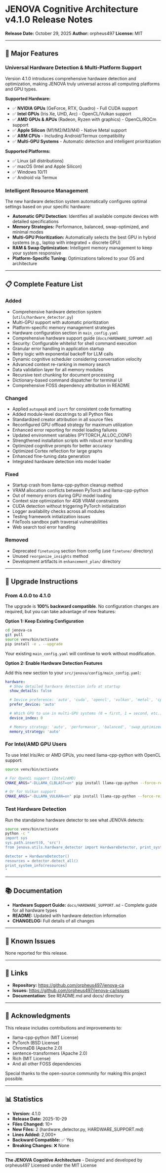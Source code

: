 # JENOVA Cognitive Architecture v4.1.0 Release Notes

**Release Date:** October 29, 2025
**Author:** orpheus497
**License:** MIT

---

## 🚀 Major Features

### Universal Hardware Detection & Multi-Platform Support

Version 4.1.0 introduces comprehensive hardware detection and optimization, making JENOVA truly universal across all computing platforms and GPU types.

**Supported Hardware:**
- ✅ **NVIDIA GPUs** (GeForce, RTX, Quadro) - Full CUDA support
- ✅ **Intel GPUs** (Iris Xe, UHD, Arc) - OpenCL/Vulkan support
- ✅ **AMD GPUs & APUs** (Radeon, Ryzen with graphics) - OpenCL/ROCm support
- ✅ **Apple Silicon** (M1/M2/M3/M4) - Native Metal support
- ✅ **ARM CPUs** - Including Android/Termux compatibility
- ✅ **Multi-GPU Systems** - Automatic detection and intelligent prioritization

**Supported Platforms:**
- ✅ Linux (all distributions)
- ✅ macOS (Intel and Apple Silicon)
- ✅ Windows 10/11
- ✅ Android via Termux

### Intelligent Resource Management

The new hardware detection system automatically configures optimal settings based on your specific hardware:

- **Automatic GPU Detection:** Identifies all available compute devices with detailed specifications
- **Memory Strategies:** Performance, balanced, swap-optimized, and minimal modes
- **Multi-GPU Prioritization:** Automatically selects the best GPU in hybrid systems (e.g., laptop with integrated + discrete GPU)
- **RAM & Swap Optimization:** Intelligent memory management to keep your system responsive
- **Platform-Specific Tuning:** Optimizations tailored to your OS and architecture

---

## 📋 Complete Feature List

### Added
- Comprehensive hardware detection system (`utils/hardware_detector.py`)
- Multi-GPU support with automatic prioritization
- Platform-specific memory management strategies
- Hardware configuration section in `main_config.yaml`
- Comprehensive hardware support guide (`docs/HARDWARE_SUPPORT.md`)
- Security: Configurable whitelist for shell command execution
- Granular error handling in application startup
- Retry logic with exponential backoff for LLM calls
- Dynamic cognitive scheduler considering conversation velocity
- Advanced context re-ranking in memory search
- Data validation layer for all memory modules
- Recursive text chunking for document processing
- Dictionary-based command dispatcher for terminal UI
- Comprehensive FOSS dependency attribution in README

### Changed
- Applied `autopep8` and `isort` for consistent code formatting
- Added module-level docstrings to all Python files
- Standardized creator attribution in all source files
- Reconfigured GPU offload strategy for maximum utilization
- Enhanced error reporting for model loading failures
- Updated environment variables (PYTORCH_ALLOC_CONF)
- Strengthened installation scripts with robust error handling
- Optimized cognitive prompts for better accuracy
- Optimized Cortex reflection for large graphs
- Enhanced fine-tuning data generation
- Integrated hardware detection into model loader

### Fixed
- Startup crash from llama-cpp-python cleanup method
- VRAM allocation conflicts between PyTorch and llama-cpp-python
- Out of memory errors during GPU model loading
- Context size optimization for 4GB VRAM constraints
- CUDA detection without triggering PyTorch initialization
- Logger availability checks across all modules
- Testing framework initialization issues
- FileTools sandbox path traversal vulnerabilities
- Web search tool error handling

### Removed
- Deprecated `finetuning` section from config (use `finetune/` directory)
- Unused `reorganize_insights` method
- Development artifacts in `enhancement_plan/` directory

---

## 🎯 Upgrade Instructions

### From 4.0.0 to 4.1.0

The upgrade is **100% backward compatible**. No configuration changes are required, but you can take advantage of new features:

**Option 1: Keep Existing Configuration**
```bash
cd jenova-ca
git pull
source venv/bin/activate
pip install -e . --upgrade
```

Your existing `main_config.yaml` will continue to work without modification.

**Option 2: Enable Hardware Detection Features**

Add this new section to your `src/jenova/config/main_config.yaml`:

```yaml
hardware:
  # Show detailed hardware detection info at startup
  show_details: false

  # Device preference: 'auto', 'cuda', 'opencl', 'vulkan', 'metal', 'cpu'
  prefer_device: 'auto'

  # Which GPU to use in multi-GPU systems (0 = first, 1 = second, etc.)
  device_index: 0

  # Memory strategy: 'auto', 'performance', 'balanced', 'swap_optimized', 'minimal'
  memory_strategy: 'auto'
```

### For Intel/AMD GPU Users

To use Intel Iris/Arc or AMD GPUs, you need llama-cpp-python with OpenCL support:

```bash
source venv/bin/activate

# For OpenCL support (Intel/AMD)
CMAKE_ARGS="-DLLAMA_CLBLAST=on" pip install llama-cpp-python --force-reinstall --no-cache-dir

# Or for Vulkan support
CMAKE_ARGS="-DLLAMA_VULKAN=on" pip install llama-cpp-python --force-reinstall --no-cache-dir
```

### Test Hardware Detection

Run the standalone hardware detector to see what JENOVA detects:

```bash
source venv/bin/activate
python -c "
import sys
sys.path.insert(0, 'src')
from jenova.utils.hardware_detector import HardwareDetector, print_system_info

detector = HardwareDetector()
resources = detector.detect_all()
print_system_info(resources)
"
```

---

## 📚 Documentation

- **Hardware Support Guide:** `docs/HARDWARE_SUPPORT.md` - Complete guide for all hardware types
- **README:** Updated with hardware detection information
- **CHANGELOG:** Full details of all changes

---

## 🐛 Known Issues

None reported for this release.

---

## 🔗 Links

- **Repository:** https://github.com/orpheus497/jenova-ca
- **Issues:** https://github.com/orpheus497/jenova-ca/issues
- **Documentation:** See README.md and docs/ directory

---

## 🙏 Acknowledgments

This release includes contributions and improvements to:
- llama-cpp-python (MIT License)
- PyTorch (BSD License)
- ChromaDB (Apache 2.0)
- sentence-transformers (Apache 2.0)
- Rich (MIT License)
- And all other FOSS dependencies

Special thanks to the open-source community for making this project possible.

---

## 📊 Statistics

- **Version:** 4.1.0
- **Release Date:** 2025-10-29
- **Files Changed:** 10+
- **New Files:** 2 (hardware_detector.py, HARDWARE_SUPPORT.md)
- **Lines Added:** 2,000+
- **Backward Compatible:** ✅ Yes
- **Breaking Changes:** ❌ None

---

**The JENOVA Cognitive Architecture** - Designed and developed by orpheus497
Licensed under the MIT License
